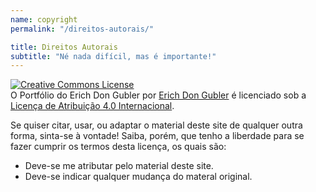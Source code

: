 ```yaml
---
name: copyright
permalink: "/direitos-autorais/"

title: Direitos Autorais
subtitle: "Né nada difícil, mas é importante!"
---
```


<a rel="license" href="http://creativecommons.org/licenses/by/4.0/deed.pt"><img alt="Creative Commons License" style="border-width:0" src="https://i.creativecommons.org/l/by/4.0/88x31.png" /></a><br /><span xmlns:dct="http://purl.org/dc/terms/" property="dct:title">O Portfólio do Erich Don Gubler</span> por <a xmlns:cc="http://creativecommons.org/ns#" href="http://erichdongubler.github.io" property="cc:attributionName" rel="cc:attributionURL">Erich Don Gubler</a> é licenciado sob a <a rel="license" href="http://creativecommons.org/licenses/by/4.0/deed.pt">Licença de Atribuição 4.0 Internacional</a>.


Se quiser citar, usar, ou adaptar o material deste site de qualquer outra forma, sinta-se à vontade! Saiba, porém, que tenho a liberdade para se fazer cumprir os termos desta licença, os quais são:

* Deve-se me atributar pelo material deste site.
* Deve-se indicar qualquer mudança do materal original.
